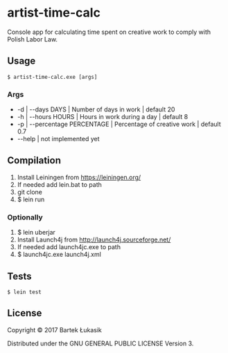 # artist-time-calc
Console app for calculating time spent on creative work to comply with Polish Labor Law.

## Usage
    $ artist-time-calc.exe [args]

### Args
* -d | --days DAYS | Number of days in work | default 20
* -h | --hours HOURS | Hours in work during a day | default 8
* -p | --percentage PERCENTAGE | Percentage of creative work | default 0.7
* --help | not implemented yet

## Compilation
1. Install Leiningen from https://leiningen.org/
1. If needed add lein.bat to path
1. git clone
1. $ lein run

### Optionally
1. $ lein uberjar
1. Install Launch4j from http://launch4j.sourceforge.net/
1. If needed add launch4jc.exe to path
1. $ launch4jc.exe launch4j.xml

## Tests
    $ lein test

## License
Copyright © 2017 Bartek Łukasik

Distributed under the GNU GENERAL PUBLIC LICENSE Version 3.